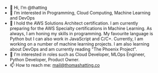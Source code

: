 - 👋 Hi, I’m @thatting
- 👀 I’m interested in Programming, Cloud Computing, Machine Learning and DevOps 
- 🌱 I hold the AWS Solutions Architect certification. I am currently preparing for the AWS Specialty certifications in Machine Learning. As always, I am honing my skills in programming. My favourite language is Python but I can also work in JavaScript and C/C+. Currently, I am working on a number of machine learning projects. I am also learning about DevOps and am currently reading "The Phoenix Project".
- 💞️ I'm interested in roles such as Cloud Developer, MLOps Engineer, Python Developer, Product Owner. 
- 📫 How to reach me: mail@thomashatting.co

<!---
thatting/thatting is a ✨ special ✨ repository because its `README.md` (this file) appears on your GitHub profile.
You can click the Preview link to take a look at your changes.
--->
